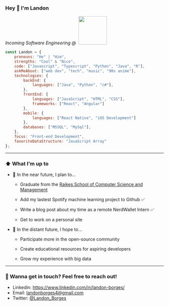 ### Hey 👋 I'm Landon 

<p><em>Incoming Software Engineering @ &nbsp;<a href="https://www.nerdwallet.com"><img src="https://upload.wikimedia.org/wikipedia/commons/thumb/a/ac/Nerdwallet_Horizontal_Logo.svg/800px-Nerdwallet_Horizontal_Logo.svg.png" width=90></a></em></p>


```javascript
const Landon = {
    pronouns: "He" | "Him",
    strengths: "Cool" & "Nice",
    code: ["Javascript", "Typescript", "Python", "Java", "R"],
    askMeAbout: ["web dev", "tech", "music", "90s anime"],
    technologies: {
        backEnd: {
            languages: ["Java", "Python", "c#"],
        },
        frontEnd: {
            languages: ["JavaScript", "HTML", "CSS"],
            frameworks: ["React", "Angular"]
        },
        mobile: {
            languages: ["React Native", "iOS Development"]
        },
        databases: ["MSSQL", "MySql"],
    },
    focus: "Front-end Development",
    favoriteDataStructure: "JavaScript Array"
};
```
---
### ⬆️ What I'm up to

- 📅 In the near future, I plan to...
    * <p>Graduate from the <a href="https://raikes.unl.edu/welcome">Raikes School of Computer Science and Management</a></p>
    * <p>Add my lastest Spotify machine learning project to Github ✅</p>
    * <p>Write a blog post about my time as a remote NerdWallet Intern ✅</p>
    * <p>Get to work on a personal site</p>
- 🚀 In the distant future, I hope to...
    * <p>Participate more in the open-source community</p>
    * <p>Create educational resources for aspiring developers</p>
    * <p>Grow my experience with big data</p>
---
### 📲 Wanna get in touch? Feel free to reach out!
* Linkedin: <a href="https://www.linkedin.com/in/landon-borges/">https://www.linkedin.com/in/landon-borges/</a>
* Email: landonborges4@gmail.com
* Twitter: <a href="https://twitter.com/Landon_Borges">@Landon_Borges</a>

<!--
**CoolandNiceGuy/CoolandNiceGuy** is a ✨ _special_ ✨ repository because its `README.md` (this file) appears on your GitHub profile.

Here are some ideas to get you started:

- 🔭 I’m currently working on ...
- 🌱 I’m currently learning ...
- 👯 I’m looking to collaborate on ...
- 🤔 I’m looking for help with ...
- 💬 Ask me about ...
- 📫 How to reach me: ...
- 😄 Pronouns: ...
- ⚡ Fun fact: ...
-->
